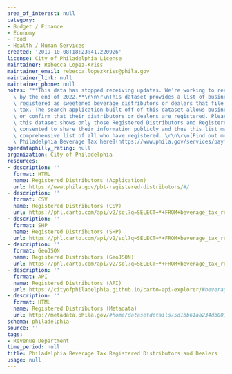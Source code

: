 ```yaml
---
area_of_interest: null
category:
- Budget / Finance
- Economy
- Food
- Health / Human Services
created: '2019-10-08T18:23:41.220926'
license: City of Philadelphia License
maintainer: Rebecca Lopez-Kriss
maintainer_email: rebecca.lopezkriss@phila.gov
maintainer_link: null
maintainer_phone: null
notes: "**This data has stopped receiving updates. We're working to reestablish automation\
  \ by the end of 2022.**\r\n\r\nThis dataset provides a list of businesses that have\
  \ registered as sweetened beverage distributors or dealers that file and pay the\
  \ tax. The search application built off of this dataset allows businesses to find\
  \ or confirm that their distributors or dealers are registered. Please note that\
  \ this dataset shows only those Registered Distributors and Registered Dealers who\
  \ consented to share their information publicly and thus this list may not be a\
  \ comprehensive list of all who have registered. \r\n\r\n[Find out more about the\
  \ Philadelphia Beverage Tax here](https://www.phila.gov/services/payments-assistance-taxes/business-taxes/philadelphia-beverage-tax/)."
opendataphilly_rating: null
organization: City of Philadelphia
resources:
- description: ''
  format: HTML
  name: Registered Distributors (Application)
  url: https://www.phila.gov/pbt-registered-distributors/#/
- description: ''
  format: CSV
  name: Registered Distributors (CSV)
  url: https://phl.carto.com/api/v2/sql?q=SELECT+*+FROM+beverage_tax_registration_data&filename=beverage_tax_registration_data&format=csv&skipfields=cartodb_id,the_geom,the_geom_webmercator
- description: ''
  format: SHP
  name: Registered Distributors (SHP)
  url: https://phl.carto.com/api/v2/sql?q=SELECT+*+FROM+beverage_tax_registration_data&filename=beverage_tax_registration_data5&format=shp&skipfields=cartodb_id
- description: ''
  format: GeoJSON
  name: Registered Distributors (GeoJSON)
  url: https://phl.carto.com/api/v2/sql?q=SELECT+*+FROM+beverage_tax_registration_data&filename=beverage_tax_registration_data&format=geojson&skipfields=cartodb_id
- description: ''
  format: API
  name: Registered Distributors (API)
  url: https://cityofphiladelphia.github.io/carto-api-explorer/#beverage_tax_registration_data
- description: ''
  format: HTML
  name: Registered Distributors (Metadata)
  url: http://metadata.phila.gov/#home/datasetdetails/5d1bb61aa234db0010b16483/representationdetails/5d1bb61ba234db0010b16487/
schema: philadelphia
source: ''
tags:
- Revenue Department
time_period: null
title: Philadelphia Beverage Tax Registered Distributors and Dealers
usage: null
---
```

